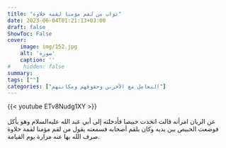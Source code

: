 ```yaml
---
title: "ثواب من لقم مؤمنا لقمة حلاوة"
date: 2023-06-04T01:21:13+03:00
draft: false
ShowToc: False
cover:
    image: img/152.jpg
    alt: 'صورة'
    caption: ''
#    hidden: false
summary: 
tags: [""]
categories: ["التعامل مع الآخرين وحقوقهم ومكانتهم"]
---
```

{{< youtube ETv8Nudg1XY >}}  
 <br>
عن الريان امرأته قالت
اتخذت خبيصا فأدخلته إلى أبي عبد الله عليه‌السلام وهو يأكل فوضعت الخبيص
بين يديه وكان يلقم أصحابه فسمعته يقول من لقم مؤمنا لقمة حلاوة
صرف الله بها عنه مرارة يوم القيامة.


